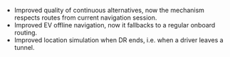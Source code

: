 - Improved quality of continuous alternatives, now the mechanism respects routes from current navigation session.
- Improved EV offline navigation, now it fallbacks to a regular onboard routing.
- Improved location simulation when DR ends, i.e. when a driver leaves a tunnel.
